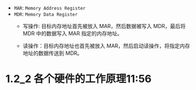 * `MAR`: `Memory Address Register`
* `MDR`: `Memory Data Register`
    * 写操作: 目标内存地址首先被放入 MAR，然后数据被写入 MDR，最后将 MDR 中的数据写入 MAR 指定的内存地址。

    * 读操作：目标内存地址也首先被放入 MAR，然后启动读操作，将指定内存地址的数据传送到 MDR。

# 1.2_2 各个硬件的工作原理11:56
